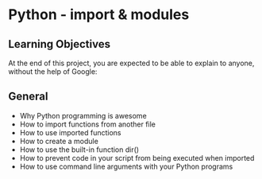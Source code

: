 # Python - import & modules


## Learning Objectives
At the end of this project, you are expected to be able to explain to anyone, without the help of Google:

## General
* Why Python programming is awesome
* How to import functions from another file
* How to use imported functions
* How to create a module
* How to use the built-in function dir()
* How to prevent code in your script from being executed when imported
* How to use command line arguments with your Python programs
